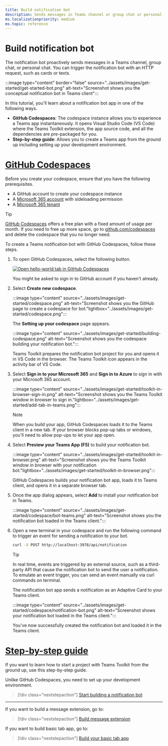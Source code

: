 ```yaml
---
title: Build notification bot
description: Sends messages in Teams channel or group chat or personal chat.
ms.localizationpriority: medium
ms.topic: reference
---
```


# Build notification bot

The notification bot proactively sends messages in a Teams channel, group chat, or personal chat. You can trigger the notification bot with an HTTP request, such as cards or texts.

:::image type="content" border="false" source="../assets/images/get-started/get-started-bot.png" alt-text="Screenshot shows you the conceptual notification bot in Teams client":::

In this tutorial, you'll learn about a notification bot app in one of the following ways.

* **GitHub Codespaces**: The codespace instance allows you to experience a Teams app instantaneously. It opens Visual Studio Code (VS Code) where the Teams Toolkit extension, the app source code, and all the dependencies are pre-packaged for you.
* **Step-by-step guide**: Allows you to create a Teams app from the ground up including setting up your development environment.

# [GitHub Codespaces](#tab/teamstoolkitcodespaces)

Before you create your codespace, ensure that you have the following prerequisites.

* A GitHub account to create your codespace instance
* A [Microsoft 365 account](https://developer.microsoft.com/microsoft-365/dev-program) with sideloading permission
* A [Microsoft 365 tenant](../concepts/build-and-test/prepare-your-o365-tenant.md)

> [!TIP]
> 
> [GitHub Codespaces](https://github.com/features/codespaces) offers a free plan with a fixed amount of usage per month. If you need to free up more space, go to [github.com/codespaces](https://github.com/codespaces) and delete the codespace that you no longer need.

To create a Teams notification bot with GitHub Codespaces, follow these steps.

1. To open GitHub Codespaces, select the following button.

   <a href="https://github.com/codespaces/new?hide_repo_select=true&ref=v3&repo=348288141&machine=basicLinux32gb&location=WestUs2&devcontainer_path=.devcontainer%2Fnotification-codespaces%2Fdevcontainer.json&resume=1" target="_blank"><img src="https://github.com/codespaces/badge.svg" alt="Open hello-world tab in GitHub Codespaces"></a>

   You might be asked to sign in to GitHub account if you haven't already.

1. Select **Create new codespace**.

   :::image type="content" source="../assets/images/get-started/codespace.png" alt-text="Screenshot shows you the GitHub page to create a codespace for bot."lightbox="../assets/images/get-started/codespace.png":::

   The **Setting up your codespace** page appears.

   :::image type="content" source="../assets/images/get-started/building-codespace.png" alt-text="Screenshot shows you the codespace building your notification bot.":::

   Teams Toolkit prepares the notification bot project for you and opens it in VS Code in the browser. The Teams Toolkit icon appears in the activity bar of VS Code.

1. Select **Sign in to your Microsoft 365** and **Sign in to Azure** to sign in with your Microsoft 365 account.

   :::image type="content" source="../assets/images/get-started/toolkit-in-browser-sign-in.png" alt-text="Screenshot shows you the Teams Toolkit window in browser to sign in."lightbox="../assets/images/get-started/add-tab-in-teams.png":::

    > [!NOTE]
    >
    > When you build your app, GitHub Codespaces loads it to the Teams client in a new tab. If your browser blocks pop-up tabs or windows, you'll need to allow pop-ups to let your app open.

1. Select **Preview your Teams App (F5)** to build your notification bot.

      :::image type="content" source="../assets/images/get-started/toolkit-in-browser.png" alt-text="Screenshot shows you the Teams Toolkit window in browser with your notification bot."lightbox="../assets/images/get-started/toolkit-in-browser.png":::

   GitHub Codespaces builds your notification bot app, loads it to Teams client, and opens it in a separate browser tab.

1. Once the app dialog appears, select **Add** to install your notification bot in Teams.

   :::image type="content" source="../assets/images/get-started/codespace/bot-teams.png" alt-text="Screenshot shows you the notification bot loaded in the Teams client.":::

1. Open a new terminal in your codespace and run the following command to trigger an event for sending a notification to your bot.

   ```bash
   curl -X POST http://localhost:3978/api/notification
   ```

   > [!TIP]
   >
   > In real time, events are triggered by an external source, such as a third-party API that cause the notification bot to send the user a notification. To emulate an event trigger, you can send an event manually via curl commands on terminal.

   The notification bot app sends a notification as an Adaptive Card to your Teams client.

   :::image type="content" source="../assets/images/get-started/codespace/notification-bot.png" alt-text="Screenshot shows your notification bot loaded in the Teams client.":::

   You've now successfully created the notification bot and loaded it in the Teams client.

# [Step-by-step guide](#tab/step-by-step-guide)

If you want to learn how to start a project with Teams Toolkit from the ground up, use this step-by-step guide.

Unlike GitHub Codespaces, you need to set up your development environment. 

> [!div class="nextstepaction"]
> [Start building a notification bot](../sbs-gs-notificationbot.yml)

---

If you want to build a message extension, go to:

> [!div class="nextstepaction"]
> [Build message extension](build-message-extension.md)

If you want to build basic tab app, go to:

> [!div class="nextstepaction"]
> [Build your basic tab app](build-basic-tab-app.md)
